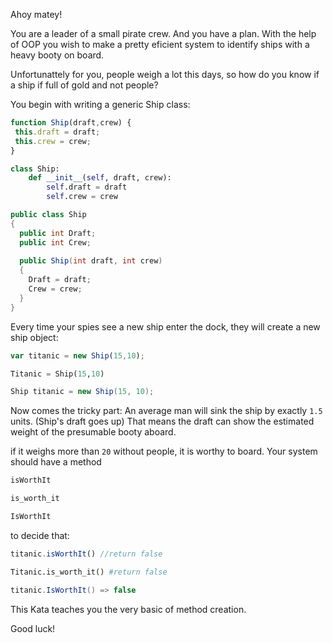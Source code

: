 Ahoy matey!

You are a leader of a small pirate crew. And you have a plan.
With the help of OOP you wish to make a pretty eficient system to identify ships with a heavy booty on board. 

Unfortunattely for you, people weigh a lot this days, so how do you know if a ship if full of gold and not people?

You begin with writing a generic Ship class:
```javascript
function Ship(draft,crew) {
 this.draft = draft;
 this.crew = crew;
}
```
```python
class Ship:
    def __init__(self, draft, crew):
        self.draft = draft
        self.crew = crew
```
```csharp
public class Ship
{
  public int Draft;
  public int Crew;
  
  public Ship(int draft, int crew)
  {
    Draft = draft;
    Crew = crew;
  }
}
```
Every time your spies see a new ship enter the dock, they will create a new ship object:
```javascript
var titanic = new Ship(15,10);
```
```python
Titanic = Ship(15,10)
```
```csharp
Ship titanic = new Ship(15, 10);
```

Now comes the tricky part:
An average man will sink the ship by exactly `1.5` units. (Ship's draft goes up)
That means the draft can show the estimated weight of the presumable booty aboard.

if it weighs more than `20` without people, it is worthy to board.
Your system should have a method
```javascript
isWorthIt
``` 
```python
is_worth_it
``` 
```csharp
IsWorthIt
```
to decide that:

```javascript
titanic.isWorthIt() //return false
```
```python
Titanic.is_worth_it() #return false
```
```csharp
titanic.IsWorthIt() => false
```
This Kata teaches you the very basic of method creation.

Good luck!
